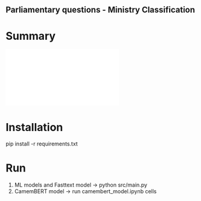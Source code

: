 ## Parliamentary questions - Ministry Classification

# Summary 

<embed src="Parliamentary questions ministries.pdf" type="application/pdf">

# Installation

pip install -r requirements.txt

# Run 

1.  ML models and Fasttext model -> python src/main.py
2.  CamemBERT model -> run camembert_model.ipynb cells
